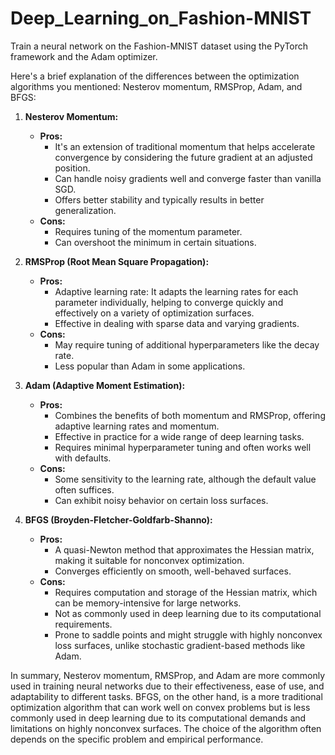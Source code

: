 # Deep_Learning_on_Fashion-MNIST

Train a neural network on the Fashion-MNIST dataset using the PyTorch framework and the Adam optimizer.

Here's a brief explanation of the differences between the optimization algorithms you mentioned: Nesterov momentum, RMSProp, Adam, and BFGS:

1. **Nesterov Momentum:**

   - **Pros:**
     - It's an extension of traditional momentum that helps accelerate convergence by considering the future gradient at an adjusted position.
     - Can handle noisy gradients well and converge faster than vanilla SGD.
     - Offers better stability and typically results in better generalization.
   - **Cons:**
     - Requires tuning of the momentum parameter.
     - Can overshoot the minimum in certain situations.

2. **RMSProp (Root Mean Square Propagation):**

   - **Pros:**
     - Adaptive learning rate: It adapts the learning rates for each parameter individually, helping to converge quickly and effectively on a variety of optimization surfaces.
     - Effective in dealing with sparse data and varying gradients.
   - **Cons:**
     - May require tuning of additional hyperparameters like the decay rate.
     - Less popular than Adam in some applications.

3. **Adam (Adaptive Moment Estimation):**

   - **Pros:**
     - Combines the benefits of both momentum and RMSProp, offering adaptive learning rates and momentum.
     - Effective in practice for a wide range of deep learning tasks.
     - Requires minimal hyperparameter tuning and often works well with defaults.
   - **Cons:**
     - Some sensitivity to the learning rate, although the default value often suffices.
     - Can exhibit noisy behavior on certain loss surfaces.

4. **BFGS (Broyden-Fletcher-Goldfarb-Shanno):**
   - **Pros:**
     - A quasi-Newton method that approximates the Hessian matrix, making it suitable for nonconvex optimization.
     - Converges efficiently on smooth, well-behaved surfaces.
   - **Cons:**
     - Requires computation and storage of the Hessian matrix, which can be memory-intensive for large networks.
     - Not as commonly used in deep learning due to its computational requirements.
     - Prone to saddle points and might struggle with highly nonconvex loss surfaces, unlike stochastic gradient-based methods like Adam.

In summary, Nesterov momentum, RMSProp, and Adam are more commonly used in training neural networks due to their effectiveness, ease of use, and adaptability to different tasks. BFGS, on the other hand, is a more traditional optimization algorithm that can work well on convex problems but is less commonly used in deep learning due to its computational demands and limitations on highly nonconvex surfaces. The choice of the algorithm often depends on the specific problem and empirical performance.
